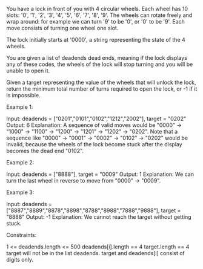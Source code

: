 You have a lock in front of you with 4 circular wheels. Each wheel has 10
slots: '0', '1', '2', '3', '4', '5', '6', '7', '8', '9'. The wheels can
rotate freely and wrap around: for example we can turn '9' to be '0', or '0'
to be '9'. Each move consists of turning one wheel one slot.

The lock initially starts at '0000', a string representing the state of the 4
wheels.

You are given a list of deadends dead ends, meaning if the lock displays any
of these codes, the wheels of the lock will stop turning and you will be
unable to open it.

Given a target representing the value of the wheels that will unlock the
lock, return the minimum total number of turns required to open the lock, or
-1 if it is impossible.


Example 1:


Input: deadends = ["0201","0101","0102","1212","2002"], target = "0202"
Output: 6
Explanation: 
A sequence of valid moves would be "0000" -> "1000" -> "1100" -> "1200" ->
"1201" -> "1202" -> "0202".
Note that a sequence like "0000" -> "0001" -> "0002" -> "0102" -> "0202"
would be invalid,
because the wheels of the lock become stuck after the display becomes the
dead end "0102".


Example 2:


Input: deadends = ["8888"], target = "0009"
Output: 1
Explanation: We can turn the last wheel in reverse to move from "0000" ->
"0009".


Example 3:


Input: deadends = ["8887","8889","8878","8898","8788","8988","7888","9888"],
target = "8888"
Output: -1
Explanation: We cannot reach the target without getting stuck.



Constraints:


1 <= deadends.length <= 500
deadends[i].length == 4
target.length == 4
target will not be in the list deadends.
target and deadends[i] consist of digits only.




